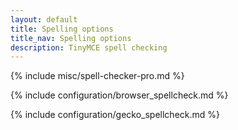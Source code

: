 ```yaml
---
layout: default
title: Spelling options
title_nav: Spelling options
description: TinyMCE spell checking
---
```


{% include misc/spell-checker-pro.md %}

{% include configuration/browser_spellcheck.md %}

{% include configuration/gecko_spellcheck.md %}

